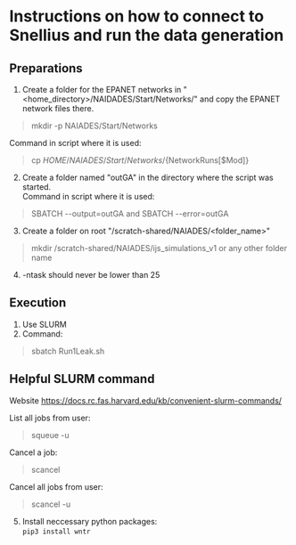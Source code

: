 # Instructions on how to connect to Snellius and run the data generation


## Preparations
1. Create a folder for the EPANET networks in "<home_directory>/NAIDADES/Start/Networks/" and copy the EPANET network files there.
>  mkdir -p NAIADES/Start/Networks

Command in script where it is used:
>  cp $HOME/NAIADES/Start/Networks/${NetworkRuns[$Mod]}
  
2. Create a folder named "outGA" in the directory where the script was started.    
Command in script where it is used:
> SBATCH --output=outGA and SBATCH --error=outGA

3. Create a folder on root "/scratch-shared/NAIADES/<folder_name>"
> mkdir /scratch-shared/NAIADES/ijs_simulations_v1 or any other folder name
4. -ntask should never be lower than 25


## Execution
1. Use SLURM
2. Command:
> sbatch Run1Leak.sh  


## Helpful SLURM command
Website https://docs.rc.fas.harvard.edu/kb/convenient-slurm-commands/

List all jobs from user:
>squeue -u <user>

Cancel a job:
>scancel <process id>

Cancel all jobs from user:
> scancel -u <user>
5. Install neccessary python packages:   
`pip3 install wntr `



